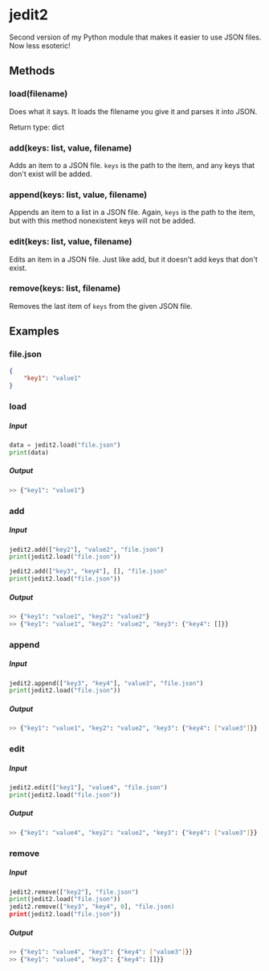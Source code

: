 # jedit2
Second version of my Python module that makes it easier to use JSON files. Now less esoteric!

## Methods
### load(filename)
Does what it says. It loads the filename you give it and parses it into JSON.

Return type: dict

### add(keys: list, value, filename)
Adds an item to a JSON file. `keys` is the path to the item, and any keys that don't exist will be added.

### append(keys: list, value, filename)
Appends an item to a list in a JSON file. Again, `keys` is the path to the item, but with this method nonexistent keys will not be added.

### edit(keys: list, value, filename)
Edits an item in a JSON file. Just like add, but it doesn't add keys that don't exist.

### remove(keys: list, filename)
Removes the last item of `keys` from the given JSON file.

## Examples
### file.json
```json
{
	"key1": "value1"
}
```

### load
##### Input
```py
data = jedit2.load("file.json")
print(data)
```
##### Output
```BASH
>> {"key1": "value1"}
```

### add
##### Input
```py
jedit2.add(["key2"], "value2", "file.json")
print(jedit2.load("file.json"))

jedit2.add(["key3", "key4"], [], "file.json"
print(jedit2.load("file.json"))
```
##### Output
```BASH
>> {"key1": "value1", "key2": "value2"}
>> {"key1": "value1", "key2": "value2", "key3": {"key4": []}}
```

### append
##### Input
```py
jedit2.append(["key3", "key4"], "value3", "file.json")
print(jedit2.load("file.json"))
```
##### Output
```BASH
>> {"key1": "value1", "key2": "value2", "key3": {"key4": ["value3"]}}
```

### edit
##### Input
```py
jedit2.edit(["key1"], "value4", "file.json")
print(jedit2.load("file.json"))
```
##### Output
```BASH
>> {"key1": "value4", "key2": "value2", "key3": {"key4": ["value3"]}}
```

### remove
##### Input
```py
jedit2.remove(["key2"], "file.json")
print(jedit2.load("file.json"))
jedit2.remove(["key3", "key4", 0], "file.json)
print(jedit2.load("file.json"))
```
##### Output
```BASH
>> {"key1": "value4", "key3": {"key4": ["value3"]}}
>> {"key1": "value4", "key3": {"key4": []}}
```
